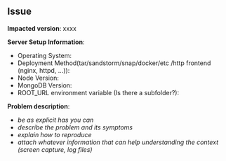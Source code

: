 ## Issue
**Impacted version**: xxxx

**Server Setup Information**:

* Operating System:
* Deployment Method(tar/sandstorm/snap/docker/etc /http frontend (nginx, httpd, ...)):
* Node Version:
* MongoDB Version:
* ROOT_URL environment variable (Is there a subfolder?):

**Problem description**:
- *be as explicit has you can*
- *describe the problem and its symptoms*
- *explain how to reproduce*
- *attach whatever information that can help understanding the context (screen capture, log files)*
